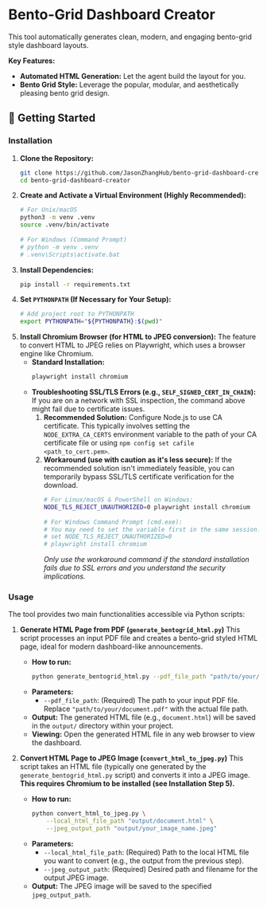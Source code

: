 # Bento-Grid Dashboard Creator
 
This tool automatically generates clean, modern, and engaging bento-grid style dashboard layouts.
 
**Key Features:**
 
* **Automated HTML Generation:** Let the agent build the layout for you.
* **Bento Grid Style:** Leverage the popular, modular, and aesthetically pleasing bento grid design.
 
## 🚀 Getting Started
### Installation
 
1.  **Clone the Repository:**
    ```bash
    git clone https://github.com/JasonZhangHub/bento-grid-dashboard-creator.git
    cd bento-grid-dashboard-creator
    ```
2.  **Create and Activate a Virtual Environment (Highly Recommended):**
    ```bash
    # For Unix/macOS
    python3 -m venv .venv
    source .venv/bin/activate
 
    # For Windows (Command Prompt)
    # python -m venv .venv
    # .venv\Scripts\activate.bat
    ```
3.  **Install Dependencies:**
    ```bash
    pip install -r requirements.txt
    ```
4.  **Set `PYTHONPATH` (If Necessary for Your Setup):**
    ```bash
    # Add project root to PYTHONPATH
    export PYTHONPATH="${PYTHONPATH}:$(pwd)"
    ```
5.  **Install Chromium Browser (for HTML to JPEG conversion):**
    The feature to convert HTML to JPEG relies on Playwright, which uses a browser engine like Chromium.
    * **Standard Installation:**
        ```bash
        playwright install chromium
        ```
    * **Troubleshooting SSL/TLS Errors (e.g., `SELF_SIGNED_CERT_IN_CHAIN`):**
        If you are on a network with SSL inspection, the command above might fail due to certificate issues.
        1.  **Recommended Solution:** Configure Node.js to use CA certificate. This typically involves setting the `NODE_EXTRA_CA_CERTS` environment variable to the path of your CA certificate file or using `npm config set cafile <path_to_cert.pem>`. 
        2.  **Workaround (use with caution as it's less secure):** If the recommended solution isn't immediately feasible, you can temporarily bypass SSL/TLS certificate verification for the download.
            ```bash
            # For Linux/macOS & PowerShell on Windows:
            NODE_TLS_REJECT_UNAUTHORIZED=0 playwright install chromium
 
            # For Windows Command Prompt (cmd.exe):
            # You may need to set the variable first in the same session:
            # set NODE_TLS_REJECT_UNAUTHORIZED=0
            # playwright install chromium
            ```
            *Only use the workaround command if the standard installation fails due to SSL errors and you understand the security implications.*
 
### Usage
 
The tool provides two main functionalities accessible via Python scripts:
 
1.  **Generate HTML Page from PDF (`generate_bentogrid_html.py`)**
    This script processes an input PDF file and creates a bento-grid styled HTML page, ideal for modern dashboard-like announcements.
 
    * **How to run:**
        ```bash
        python generate_bentogrid_html.py --pdf_file_path "path/to/your/document.pdf"
        ```
    * **Parameters:**
        * `--pdf_file_path`: (Required) The path to your input PDF file. Replace `"path/to/your/document.pdf"` with the actual file path.
    * **Output:**
        The generated HTML file (e.g., `document.html`) will be saved in the `output/` directory within your project.
    * **Viewing:**
        Open the generated HTML file in any web browser to view the dashboard.
 
2.  **Convert HTML Page to JPEG Image (`convert_html_to_jpeg.py`)**
    This script takes an HTML file (typically one generated by the `generate_bentogrid_html.py` script) and converts it into a JPEG image. **This requires Chromium to be installed (see Installation Step 5).**
 
    * **How to run:**
        ```bash
        python convert_html_to_jpeg.py \
            --local_html_file_path "output/document.html" \
            --jpeg_output_path "output/your_image_name.jpeg"
        ```
    * **Parameters:**
        * `--local_html_file_path`: (Required) Path to the local HTML file you want to convert (e.g., the output from the previous step).
        * `--jpeg_output_path`: (Required) Desired path and filename for the output JPEG image.
    * **Output:**
        The JPEG image will be saved to the specified `jpeg_output_path`.